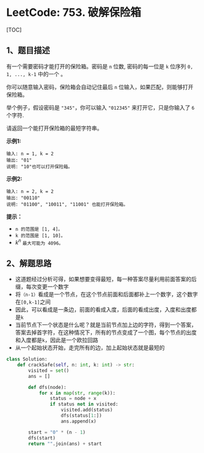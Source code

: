 # LeetCode: 753. 破解保险箱

[TOC]

## 1、题目描述

有一个需要密码才能打开的保险箱。密码是 `n` 位数, 密码的每一位是 `k` 位序列 `0, 1, ..., k-1` 中的一个 。

你可以随意输入密码，保险箱会自动记住最后 `n` 位输入，如果匹配，则能够打开保险箱。

举个例子，假设密码是 `"345"`，你可以输入 `"012345"` 来打开它，只是你输入了 `6` 个字符.

请返回一个能打开保险箱的最短字符串。

 

**示例1:**

```
输入: n = 1, k = 2
输出: "01"
说明: "10"也可以打开保险箱。
```

**示例2:**

```
输入: n = 2, k = 2
输出: "00110"
说明: "01100", "10011", "11001" 也能打开保险箱。
```

**提示：**

-   `n 的范围是 [1, 4]。`
-   `k 的范围是 [1, 10]。`
-   $k^n$ `最大可能为 4096。`



## 2、解题思路

-   这道题经过分析可得，如果想要变得最短，每一种答案尽量利用前面答案的后缀，每次变更一个数字
-   将`（n-1）`看成是一个节点，在这个节点前面和后面都补上一个数字，这个数字在`[0,k-1]`之间
-   因此，可以看成是一条边，前面的看成入度，后面的看成出度，入度和出度都是`k`
-   当前节点下一个状态是什么呢？就是当前节点加上边的字符，得到一个答案，答案去掉首字符，在这种情况下，所有的节点变成了一个图，每个节点的出度和入度都是`k`，因此是一个欧拉回路
-   从一个起始状态开始，走完所有的边，加上起始状态就是最短的



```python
class Solution:
    def crackSafe(self, n: int, k: int) -> str:
        visited = set()
        ans = []

        def dfs(node):
            for x in map(str, range(k)):
                status = node + x
                if status not in visited:
                    visited.add(status)
                    dfs(status[1:])
                    ans.append(x)

        start = "0" * (n - 1)
        dfs(start)
        return "".join(ans) + start
```

